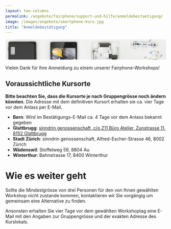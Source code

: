 ```yaml
---
layout: two-columns
permalink: /angebote/fairphone/support-und-hilfe/anmeldebestaetigung/
image: /images/angebote/smartphone-kurs.jpg
title: "Anmeldebestätigung"
---
```

<div class="angebot-top-wide"><img title="Fairphone Support und Hilfe" src="/images/angebote/fairphone_sub.jpg"></div>

Vielen Dank für Ihre Anmeldung zu einem unserer Fairphone-Workshops!

## Voraussichtliche Kursorte

**Bitte beachten Sie, dass die Kursorte je nach Gruppengrösse noch ändern könnten.** Die Adresse mit dem definitiven Kursort erhalten sie ca. vier Tage vor dem Anlass per E-Mail.

* **Bern**: Wird im Bestätigungs-E-Mail ca. 4 Tage vor dem Anlass bekannt gegeben
* **Glattbrugg**: [sinndrin genossenschaft, c/o Z11 Büro Atelier, Zunstrasse 11, 8152 Glattbrugg][kontakt]
* **Stadt Zürich**: sinndrin genossenschaft, Alfred-Escher-Strasse 46, 8002 Zürich
* **Wädenswil**: Stoffelweg 59, 8804 Au
* **Winterthur**: Bahnstrasse 17, 8400 Winterthur

# Wie es weiter geht

Sollte die Mindestgrösse von drei Personen für den von Ihnen gewählten Workshop nicht zustande kommen, kontaktieren wir Sie vorgängig um gemeinsam eine Alternative zu finden.

Ansonsten erhalten Sie vier Tage vor dem gewählten Workshoptag eine E-Mail mit den Angaben zur Gruppengrösse und der exakten Adresse des Kurslokals.

[kontakt]: /ueber-uns/kontakt/